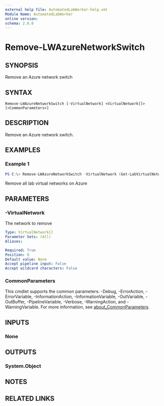 ```yaml
---
external help file: AutomatedLabWorker-help.xml
Module Name: AutomatedLabWorker
online version:
schema: 2.0.0
---
```


# Remove-LWAzureNetworkSwitch

## SYNOPSIS
Remove an Azure network switch

## SYNTAX

```
Remove-LWAzureNetworkSwitch [-VirtualNetwork] <VirtualNetwork[]> [<CommonParameters>]
```

## DESCRIPTION
Remove an Azure network switch.

## EXAMPLES

### Example 1
```powershell
PS C:\> Remove-LWAzureNetworkSwitch -VirtualNetwork (Get-LabVirtualNetworkDefinition)
```

Remove all lab virtual networks on Azure

## PARAMETERS

### -VirtualNetwork
The network to remove

```yaml
Type: VirtualNetwork[]
Parameter Sets: (All)
Aliases:

Required: True
Position: 0
Default value: None
Accept pipeline input: False
Accept wildcard characters: False
```

### CommonParameters
This cmdlet supports the common parameters: -Debug, -ErrorAction, -ErrorVariable, -InformationAction, -InformationVariable, -OutVariable, -OutBuffer, -PipelineVariable, -Verbose, -WarningAction, and -WarningVariable. For more information, see [about_CommonParameters](http://go.microsoft.com/fwlink/?LinkID=113216).

## INPUTS

### None

## OUTPUTS

### System.Object
## NOTES

## RELATED LINKS
